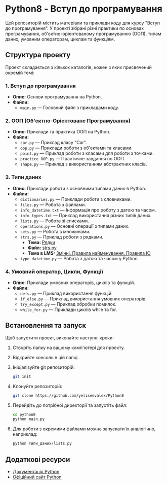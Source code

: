 # Python8 - Вступ до програмування

Цей репозиторій містить матеріали та приклади коду для курсу "Вступ до програмування". У проекті зібрані різні практики по основах програмування, об'єктно-орієнтованому програмуванню (ООП), типам даних, умовним операторам, циклам та функціям.

## Структура проекту

Проект складається з кількох каталогів, кожен з яких присвячений окремій темі:

### 1. **Вступ до програмування**
- **Опис:** Основи програмування на Python.
- **Файли:**
  - `main.py` — Головний файл з прикладами коду.
    
### 2. **ООП (Об'єктно-Орієнтоване Програмування)**
- **Опис:** Приклади та практика ООП на Python.
- **Файли:**
  - `car.py` — Приклад класу "Car".
  - `oop.py` — Приклади роботи з об'єктами та класами.
  - `point.py` — Приклад роботи з класами для роботи з точками.
  - `practice_OOP.py` — Практичне завдання по ООП.
  - `shape.py` — Приклад з використанням абстрактних класів.

### 3. **Типи даних**
- **Опис:** Приклади роботи з основними типами даних в Python.
- **Файли:**
  - `dictionaries.py` — Приклади роботи з словниками.
  - `files.py` — Робота з файлами.
  - `info_datetime.txt` — Інформація про роботу з датою та часом.
  - `info_types.txt` — Приклад використання різних типів даних.
  - `lists.py` — Робота зі списками.
  - `operations.py` — Основні операції з типами даних.
  - `sets.py` — Робота з множинами.
  - `strs.py` — Приклад роботи з рядками.
    - **Тема:** [Рядки](https://i.dan-it.com.ua/groups/260/programs/13/module/76/lesson/773/records/8006)  
    - **Файл:** [strs.py](https://github.com/yeliseevalex/Python8/blob/main/Типи%20даних/strs.py)  
    - **Тема в LMS:** [Змінні. Правила найменування. Правила IO](https://i.dan-it.com.ua/groups/260/programs/13/module/76/lesson/773/records/8006)
  - `type_datetime.py` — Робота з датою та часом у Python.

### 4. **Умовний оператор, Цикли, Функції**
- **Опис:** Приклади умовних операторів, циклів та функцій.
- **Файли:**
  - `defs.py` — Приклад використання функцій.
  - `if_else.py` — Приклад використання умовних операторів.
  - `try_except.py` — Приклад обробки помилок.
  - `while_for.py` — Приклади циклів while та for.

## Встановлення та запуск

Щоб запустити проект, виконайте наступні кроки:

1. Створіть папку на вашому комп'ютері для проекту.

2. Відкрийте консоль в цій папці.

3. Ініціалізуйте git репозиторій:
    ```bash
    git init
    ```

4. Клонуйте репозиторій:
    ```bash
    git clone https://github.com/yeliseevalex/Python8
    ```

5. Перейдіть до потрібної директорії та запустіть файл:
    ```bash
    cd python8
    python main.py
    ```

6. Для роботи з окремими файлами можна запускати їх аналогічно, наприклад:
    ```bash
    python Типи_даних/lists.py
    ```

## Додаткові ресурси

- [Документація Python](https://docs.python.org)
- [Офіційний сайт Python](https://www.python.org)

